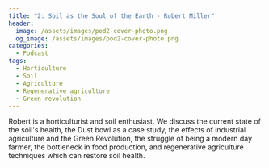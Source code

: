 ```yaml
---
title: "2: Soil as the Soul of the Earth - Robert Miller"
header:
  image: /assets/images/pod2-cover-photo.png
  og_image: /assets/images/pod2-cover-photo.png
categories:
  - Podcast
tags:
  - Horticulture
  - Soil 
  - Agriculture
  - Regenerative agriculture
  - Green revolution
---
```


Robert is a horticulturist and soil enthusiast. We discuss the current state of the soil's health, the Dust bowl as a case study, the effects of industrial agriculture and the Green Revolution, the struggle of being a modern day farmer, the bottleneck in food production, and regenerative agriculture techniques which can restore soil health.  

<div id="buzzsprout-player-11055628"></div><script src="https://www.buzzsprout.com/1803691/11055628-1-soil-as-the-soul-of-the-earth-robert-miller.js?container_id=buzzsprout-player-11055628&player=small" type="text/javascript" charset="utf-8"></script>
